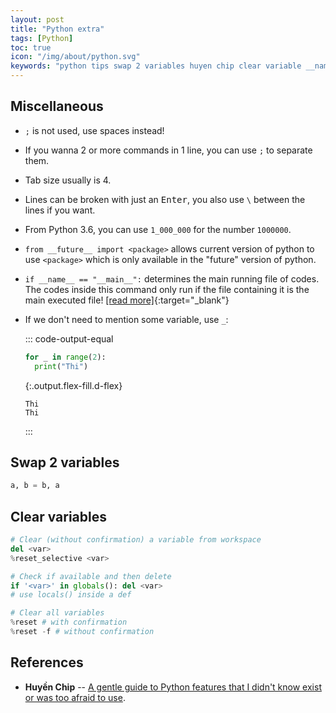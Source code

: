 ```yaml
---
layout: post
title: "Python extra"
tags: [Python]
toc: true
icon: "/img/about/python.svg"
keywords: "python tips swap 2 variables huyen chip clear variable __name__ __main__ __future__ reset del delete variable system reset confirmation elif else if inside lambda function"
---
```


## Miscellaneous

- `;` is not used, use spaces instead!
- If you wanna 2 or more commands in 1 line, you can use `;` to separate them.
- Tab size usually is 4.
- Lines can be broken with just an <kbd>Enter</kbd>, you also use `\` between the lines if you want.
- From Python 3.6, you can use `1_000_000` for the number `1000000`.
- `from __future__ import <package>` allows current version of python to use `<package>` which is only available in the "future" version of python.
- `if __name__ == "__main__":` determines the main running file of codes. The codes inside this command only run if the file containing it is the main executed file! [\[read more\]](https://stackoverflow.com/questions/419163/what-does-if-name-main-do){:target="_blank"}
- If we don't need to mention some variable, use `_`:

  ::: code-output-equal
  ~~~ python
  for _ in range(2):
    print("Thi")
  ~~~

  {:.output.flex-fill.d-flex}
  ~~~
  Thi
  Thi
  ~~~
  :::

## Swap 2 variables

~~~ python
a, b = b, a
~~~

## Clear variables

~~~ python
# Clear (without confirmation) a variable from workspace
del <var>
%reset_selective <var>
~~~

~~~ python
# Check if available and then delete
if '<var>' in globals(): del <var>
# use locals() inside a def
~~~

~~~ python
# Clear all variables
%reset # with confirmation
%reset -f # without confirmation
~~~

## References

- **Huyền Chip** -- [A gentle guide to Python features that I didn't know exist or was too afraid to use](https://github.com/chiphuyen/python-is-cool/blob/master/cool-python-tips.ipynb).